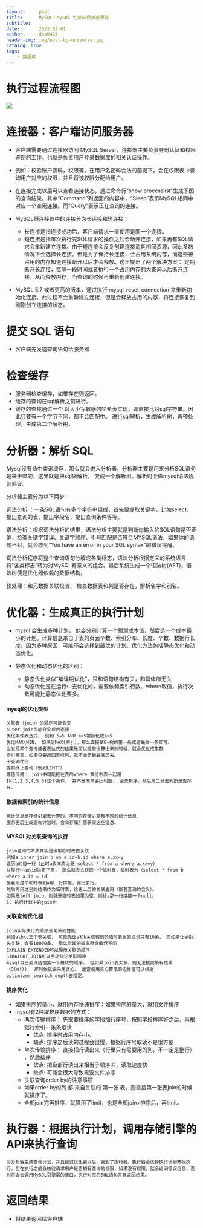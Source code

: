 ```yaml
---
layout:     post
title:      MySQL：MySQL 性能问题排查思路
subtitle:   
date:       2022-02-01
author:     dex0423
header-img: img/post-bg-universe.jpg
catalog: true
tags:
    - 数据库
---
```



# 执行过程流程图

![]({{site.baseurl}}/img-post/mysql-5.png)

# 连接器：客户端访问服务器

- 客户端需要通过连接器访问 MySQL Server，连接器主要负责身份认证和权限鉴别的工作。也就是负责用户登录数据库的相关认证操作。
- 例如：校验账户密码，权限等。在用户名密码合法的前提下，会在权限表中查询用户对应的权限，并且将该权限分配给用户。
- 在连接完成以后可以查看连接状态，通过命令行“show processlist”生成下图的查询结果。其中“Command”列返回的内容中，“Sleep”表示MySQL相同中对应一个空闲连接。而“Query”表示正在查询的连接。

- MySQL将连接器中的连接分为长连接和短连接：
    - 长连接是指连接成功后，客户端请求一直使用是同一个连接。
    - 短连接是指每次执行完SQL请求的操作之后会断开连接，如果再有SQL请求会重新建立连接。由于短连接会反复创建连接消耗相同资源，因此多数情况下会选择长连接。但是为了保持长连接，会占用系统内存，而这些被占用的内存知道连接断开以后才会释放。这里提出了两个解决方案：
    定期断开长连接，每隔一段时间或者执行一个占用内存的大查询以后断开连接，从而释放内存，当查询的时候再重新创建连接。
- MySQL 5.7 或者更高的版本，通过执行 mysql_reset_connection 来重新初始化连接。此过程不会重新建立连接，但是会释放占用的内存，将连接恢复到刚刚创立连接的状态。

# 提交 SQL 语句

- 客户端先发送查询语句给服务器

# 检查缓存

- 服务器检查缓存，如果存在则返回。
- 缓存的查询在sql解析之前进行。
- 缓存的查找通过一个 对大小写敏感的哈希表实现，即直接比对sql字符串。因此只要有一个字节不同，都不会匹配中。
进行sql解析，生成解析树，再预处理，生成第二个解析树，

# 分析器：解析 SQL

Mysql没有命中查询缓存，那么就会进入分析器，分析器主要是用来分析SQL语句是来干嘛的，这里就是把sql做解析， 变成一个解析树。解析时会做mysql语法规则验证。

分析器主要分为以下两步：

词法分析 ：一条SQL语句有多个字符串组成，首先要提取关键字，比如select，提出查询的表，提出字段名，提出查询条件等等。

语法分析：根据词法分析的结果，语法分析主要就是判断你输入的SQL语句是否正确，检查关键字错误、关键字顺序、引号匹配是否符合MYSQL语法，如果你的语句不对，就会收到“You have an error in your SQL syntax”的错误提醒。

词法分析程序将整个查询语句分解成各类标志，语法分析根据定义的系统语言将“各类标志”转为对MySQL有意义的组合。最后系统生成一个语法树(AST)，语法树便是优化器依赖的数据结构。

预处理：和元数据关联校验， 检查数据表和列是否存在，解析名字和别名。

# 优化器：生成真正的执行计划

- mysql 会生成多种计划， 他会分别计算一个预测成本值，然后选一个成本最小的计划。计算信息来自于表的页面个数、索引分布、长度、个数、数据行长度。因为多种原因，可能不会选择到最优的计划。优化方法包括静态优化和动态优化。

- 静态优化和动态优化的区别：
    - 静态优化类似“编译期优化”，只和语句结构有关，和具体值无关
    - 动态优化是在运行中去优化的，需要依赖索引行数、where取值，执行次数可能比静态优化要多。

#### mysql的优化类型
    关联表（join）的顺序可能会变
    outer join可能会变成内连接
    优化条件表达式， 例如 5=5 AND a>5被简化成a>5
    优化MAX\MIN， 如果是MAX(索引），那么直接拿B+树的第一条或者最后一条即可。
    当发现某个查询或者表达式的结果是可以提前计算出来的时候，就会优化成常数
    索引覆盖，如果只要返回索引列，就不会走到最底层去。
    子查询优化
    提前终止查询（例如LIMIT）
    等值传播： join中可能把左表的where 拿给右表一起用
    IN(1,2,3,4,5,6)这个条件， 并不是简单遍历判断， 会先排序，然后用二分去判断是否存在。
    

#### 数据和索引的统计信息
    统计信息是存储引擎去计算的，不同的存储引擎有不同的统计信息
    服务器层生成查询计划时，会向存储引擎获取这些信息。
#### MYSQL对关联查询的执行
    join查询的本质其实是读取临时表做关联
    例如a inner join b on a.id=b.id where a.xx=y
    遍历a的每一行（此时a表本质上是 select * from a where a.xx=y）
    在那行中a的id被定下来， 那么就会去获取一个临时表，临时表为（select * from b where a.id = id）
    接着用这个临时表和a那一行拼接，输出多行。
    然后再用这里的结果作为临时表，给更上层的关联去用（嵌套查询的含义）。
    如果是left join，则就是临时表如果为空，则给a那一行拼接一个null。
    5. 执行计划中的join树
    
#### 关联查询优化器
    join实际执行的顺序会关系到性能
    例如a\b\c三个表关联， 可能先让a和b关联得到的临时表里的记录只有10条， 而如果让a和c先关联，会有10000条， 那么后面的效率就会截然不同
    EXPLAIN EXTENDED可以展示关联的顺序
    STRAIGHT_JOIN可以手动指定关联顺序
    mysql自己会评估搜索一个最优的顺序， 但如果join表太多，则无法搜完所有结果（O(n!))， 那时候就会采用贪心。 是否使用贪心算法的边界值可以根据optimizer_seartch_depth去指定。
#### 排序优化
- 如果排序的量小，就用内存快速排序；如果排序的量大，就用文件排序
- mysql有2种取排序数据的方式：
    - 两次传输排序： 先取要排序的字段加行序号，按照字段排序好之后，再根据行索引一条条取读
        - 优点: 排序时占用内存小。
        - 缺点: 排序之后读的过程会很慢，根据行序号取读不是很方便
    - 单次传输排序： 直接把行读出来（行里只有需要用的列，不一定是整行） ，然后排序
        - 优点: 把全部行读出来相当于顺序IO，读取速度快
        - 缺点: 可能会很大导致需要文件排序
    - 关联查询order by的注意事项
    - 如果order by的列 都 来自关联的 第一张 表，则直接第一张表join的时候就排序了。
    - 全部join完再排序，就算用了limit，也是全部join+排序后，再limit。

# 执行器：根据执行计划，调用存储引擎的API来执行查询

    当分析器生成查询计划，并且经过优化器以后，就到了执行器。执行器会选择执行计划开始执行，但在执行之前会校验请求用户是否拥有查询的权限，如果没有权限，就会返回错误信息，否则将会去调用MySQL引擎层的接口，执行对应的SQL语句并且返回结果。


# 返回结果

- 将结果返回给客户端
